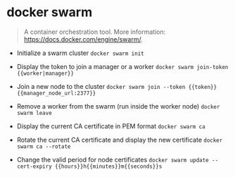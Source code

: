 # docker swarm
> A container orchestration tool.
> More information: <https://docs.docker.com/engine/swarm/>.

- Initialize a swarm cluster
`docker swarm init`

- Display the token to join a manager or a worker
`docker swarm join-token {{worker|manager}}`

- Join a new node to the cluster
`docker swarm join --token {{token}} {{manager_node_url:2377}}`

- Remove a worker from the swarm (run inside the worker node)
`docker swarm leave`

- Display the current CA certificate in PEM format
`docker swarm ca`

- Rotate the current CA certificate and display the new certificate
`docker swarm ca --rotate`

- Change the valid period for node certificates
`docker swarm update --cert-expiry {{hours}}h{{minutes}}m{{seconds}}s`
